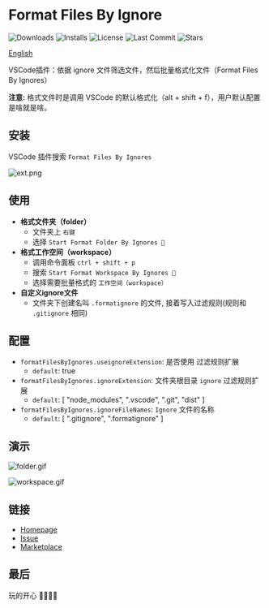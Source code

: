# Format Files By Ignore

<p>
  <img alt="Downloads" src="https://img.shields.io/visual-studio-marketplace/d/xiaohuohumax.format-files-by-ignores">
  <img alt="Installs" src="https://img.shields.io/visual-studio-marketplace/i/xiaohuohumax.format-files-by-ignores">
  <img alt="License" src="https://img.shields.io/github/license/xiaohuohumax/format-files-by-ignores.svg"/>
  <img alt="Last Commit" src="https://img.shields.io/github/last-commit/xiaohuohumax/format-files-by-ignores.svg"/>
  <img alt="Stars" src="https://img.shields.io/github/stars/xiaohuohumax/format-files-by-ignores.svg"/>
</p>

[English](./README.md)

VSCode插件：依据 ignore 文件筛选文件，然后批量格式化文件（Format Files By Ignores）

**注意:** 格式文件时是调用 VSCode 的默认格式化（alt + shift + f），用户默认配置是啥就是啥。

## 安装

VSCode 插件搜索 `Format Files By Ignores`

![ext.png](https://cdn.jsdelivr.net/gh/xiaohuohumax/format-files-by-ignores/images/ext.png)

## 使用

+ **格式文件夹（folder）**
    + 文件夹上 `右键`
    + 选择 `Start Format Folder By Ignores 📂`
+ **格式工作空间（workspace）**
    + 调用命令面板 `ctrl + shift + p`
    + 搜索 `Start Format Workspace By Ignores 📂`
    + 选择需要批量格式的 `工作空间（workspace）`
+ **自定义ignore文件**
    + 文件夹下创建名叫 `.formatignore` 的文件, 接着写入过滤规则(规则和 `.gitignore` 相同)

## 配置

- `formatFilesByIgnores.useignoreExtension`: 是否使用 过滤规则扩展
  - `default`: true
- `formatFilesByIgnores.ignoreExtension`: 文件夹根目录 `ignore` 过滤规则扩展
  - `default`: [ "node_modules", ".vscode", ".git", "dist" ]
- `formatFilesByIgnores.ignoreFileNames`: `Ignore` 文件的名称
  - `default`: [ ".gitignore", ".formatignore" ]

## 演示

![folder.gif](https://cdn.jsdelivr.net/gh/xiaohuohumax/format-files-by-ignores/images/folder.gif)

![workspace.gif](https://cdn.jsdelivr.net/gh/xiaohuohumax/format-files-by-ignores/images/workspace.gif)

## 链接

- [Homepage](https://github.com/xiaohuohumax/format-files-by-ignores#readme)
- [Issue](https://github.com/xiaohuohumax/format-files-by-ignores/issues)
- [Marketplace](https://marketplace.visualstudio.com/items?itemName=xiaohuohumax.format-files-by-ignores)

## 最后

玩的开心 🎉🎉🎉🎉
